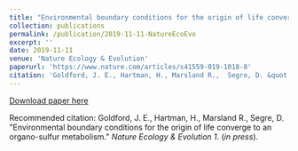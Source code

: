 ```yaml
---
title: "Environmental boundary conditions for the origin of life converge to an organo-sulfur metabolism"
collection: publications
permalink: /publication/2019-11-11-NatureEcoEvo
excerpt: ''
date: 2019-11-11
venue: 'Nature Ecology & Evolution'
paperurl: 'https://www.nature.com/articles/s41559-019-1018-8'
citation: 'Goldford, J. E., Hartman, H., Marsland R.,  Segre, D. &quot;Environmental boundary conditions for the origin of life converge to an organo-sulfur metabolism &quot; <i>Nature Ecology & Evolution</i>. (<i>in press</i>)'
---
```


[Download paper here](http://jgoldford.github.io/files/Goldford_et_al_NatEcoEvol_2019.pdf)

Recommended citation: Goldford, J. E., Hartman, H., Marsland R.,  Segre, D. "Environmental boundary conditions for the origin of life converge to an organo-sulfur metabolism." <i>Nature Ecology & Evolution 1</i>. (<i>in press</i>).